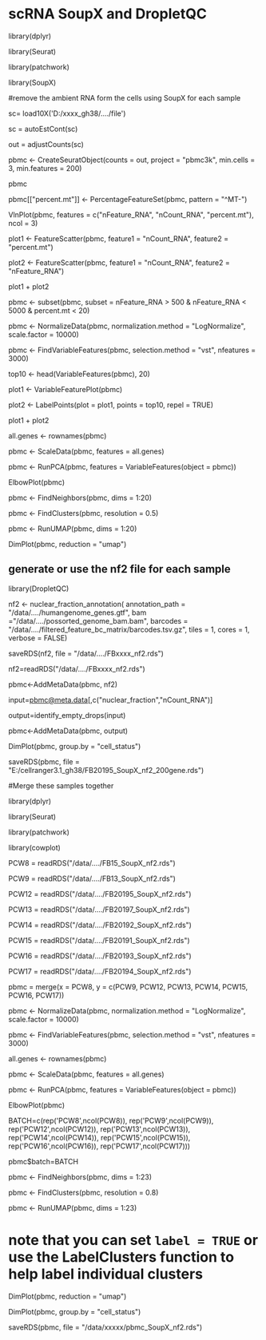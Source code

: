 # scRNA SoupX and DropletQC

library(dplyr)

library(Seurat)

library(patchwork)

library(SoupX)

#remove the ambient RNA form the cells using SoupX for each sample

sc= load10X('D:/xxxx_gh38/..../file')

sc = autoEstCont(sc)

out = adjustCounts(sc)

pbmc <- CreateSeuratObject(counts = out, project = "pbmc3k", min.cells = 3, min.features = 200)

pbmc

pbmc[["percent.mt"]] <- PercentageFeatureSet(pbmc, pattern = "^MT-")

VlnPlot(pbmc, features = c("nFeature_RNA", "nCount_RNA", "percent.mt"), ncol = 3)

plot1 <- FeatureScatter(pbmc, feature1 = "nCount_RNA", feature2 = "percent.mt")

plot2 <- FeatureScatter(pbmc, feature1 = "nCount_RNA", feature2 = "nFeature_RNA")

plot1 + plot2

pbmc <- subset(pbmc, subset = nFeature_RNA > 500 & nFeature_RNA < 5000 & percent.mt < 20)

pbmc <- NormalizeData(pbmc, normalization.method = "LogNormalize", scale.factor = 10000)

pbmc <- FindVariableFeatures(pbmc, selection.method = "vst", nfeatures = 3000)

top10 <- head(VariableFeatures(pbmc), 20)

plot1 <- VariableFeaturePlot(pbmc)

plot2 <- LabelPoints(plot = plot1, points = top10, repel = TRUE)

plot1 + plot2

all.genes <- rownames(pbmc)

pbmc <- ScaleData(pbmc, features = all.genes)

pbmc <- RunPCA(pbmc, features = VariableFeatures(object = pbmc))

ElbowPlot(pbmc)

pbmc <- FindNeighbors(pbmc, dims = 1:20)

pbmc <- FindClusters(pbmc, resolution = 0.5)

pbmc <- RunUMAP(pbmc, dims = 1:20)

DimPlot(pbmc, reduction = "umap")

## generate or use the nf2 file for each sample

library(DropletQC)

nf2 <- nuclear_fraction_annotation(
  annotation_path = "/data/..../humangenome_genes.gtf",
  bam ="/data/..../possorted_genome_bam.bam",
  barcodes = "/data/..../filtered_feature_bc_matrix/barcodes.tsv.gz",
  tiles = 1, cores = 1, verbose = FALSE)

saveRDS(nf2, file = "/data/..../FBxxxx_nf2.rds")


nf2=readRDS("/data/..../FBxxxx_nf2.rds")

pbmc<-AddMetaData(pbmc, nf2)


input=pbmc@meta.data[,c("nuclear_fraction","nCount_RNA")]

output=identify_empty_drops(input)

pbmc<-AddMetaData(pbmc, output)

DimPlot(pbmc, group.by = "cell_status")

saveRDS(pbmc, file = "E:/cellranger3.1_gh38/FB20195_SoupX_nf2_200gene.rds")


#Merge these samples together

library(dplyr)

library(Seurat)

library(patchwork)

library(cowplot)

PCW8 = readRDS("/data/..../FB15_SoupX_nf2.rds")

PCW9 = readRDS("/data/..../FB13_SoupX_nf2.rds")

PCW12 = readRDS("/data/..../FB20195_SoupX_nf2.rds")

PCW13 = readRDS("/data/..../FB20197_SoupX_nf2.rds")

PCW14 = readRDS("/data/..../FB20192_SoupX_nf2.rds")

PCW15 = readRDS("/data/..../FB20191_SoupX_nf2.rds")

PCW16 = readRDS("/data/..../FB20193_SoupX_nf2.rds")

PCW17 = readRDS("/data/..../FB20194_SoupX_nf2.rds")

pbmc = merge(x = PCW8, y = c(PCW9, PCW12, PCW13, PCW14, PCW15, PCW16, PCW17))

pbmc <- NormalizeData(pbmc, normalization.method = "LogNormalize", scale.factor = 10000)

pbmc <- FindVariableFeatures(pbmc, selection.method = "vst", nfeatures = 3000)

all.genes <- rownames(pbmc)

pbmc <- ScaleData(pbmc, features = all.genes)


pbmc <- RunPCA(pbmc, features = VariableFeatures(object = pbmc))


ElbowPlot(pbmc)


BATCH=c(rep('PCW8',ncol(PCW8)),
        rep('PCW9',ncol(PCW9)),
        rep('PCW12',ncol(PCW12)),
        rep('PCW13',ncol(PCW13)),
        rep('PCW14',ncol(PCW14)),
        rep('PCW15',ncol(PCW15)),
        rep('PCW16',ncol(PCW16)), 
        rep('PCW17',ncol(PCW17)))

pbmc$batch=BATCH


pbmc <- FindNeighbors(pbmc, dims = 1:23)

pbmc <- FindClusters(pbmc, resolution = 0.8)

pbmc <- RunUMAP(pbmc, dims = 1:23)
# note that you can set `label = TRUE` or use the LabelClusters function to help label individual clusters

DimPlot(pbmc, reduction = "umap")

DimPlot(pbmc, group.by = "cell_status")

saveRDS(pbmc, file = "/data/xxxxx/pbmc_SoupX_nf2.rds")
